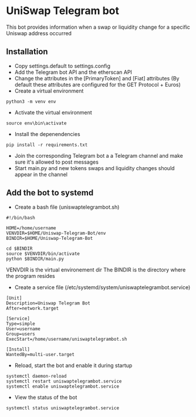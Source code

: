 # UniSwap Telegram bot
This bot provides information when a swap or liquidity change for a specific Uniswap address occurred

## Installation
* Copy settings.default to settings.config
* Add the Telegram bot API and the etherscan API
* Change the attributes in the [PrimaryToken] and [Fiat] attributes (By default these attributes are configured for the GET Protocol + Euros)
* Create a virtual environment
```
python3 -m venv env
```
* Activate the virtual environment
```
source env\bin\activate
```
* Install the depenendencies
```
pip install -r requirements.txt
```
* Join the corresponding Telegram bot a a Telegram channel and make sure it's allowed to post messages
* Start main.py and new tokens swaps and liquidity changes should appear in the channel

## Add the bot to systemd
* Create a bash file (uniswaptelegrambot.sh)
```
#!/bin/bash

HOME=/home/username
VENVDIR=$HOME/Uniswap-Telegram-Bot/env
BINDIR=$HOME/Uniswap-Telegram-Bot

cd $BINDIR
source $VENVDIR/bin/activate
python $BINDIR/main.py

```

VENVDIR is the virtual environement dir
The BINDIR is the directory where the program resides

* Create a service file (/etc/systemd/system/uniswaptelegrambot.service)

```
[Unit]
Description=Uniswap Telegram Bot
After=network.target

[Service]
Type=simple
User=username
Group=users
ExecStart=/home/username/uniswaptelegrambot.sh

[Install]
WantedBy=multi-user.target
```

* Reload, start the bot and enable it during startup
```
systemctl daemon-reload
systemctl restart uniswaptelegrambot.service
systemctl enable uniswaptelegrambot.service
```

* View the status of the bot
```
systemctl status uniswaptelegrambot.service
```